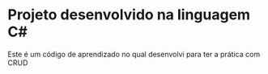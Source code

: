 # Projeto desenvolvido na linguagem C# 
Este é um código de aprendizado no qual desenvolvi para ter a prática com CRUD
